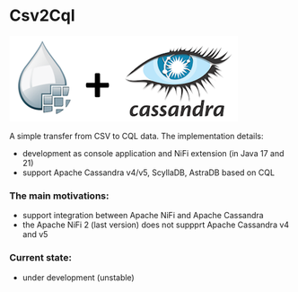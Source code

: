 # Csv2Cql

![NiFi + Cassandra](https://github.com/george0st/Csv2Cql/blob/main/assets/nifi_cassandra.png?raw=true)

A simple transfer from CSV to CQL data. The implementation details:
 - development as console application and NiFi extension (in Java 17 and 21)
 - support Apache Cassandra v4/v5, ScyllaDB, AstraDB based on CQL

### The main motivations:
 - support integration between Apache NiFi and Apache Cassandra
 - the Apache NiFi 2 (last version) does not suppprt Apache Cassandra v4 and v5

### Current state:
 - under development (unstable)
